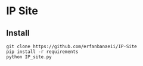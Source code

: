 # IP Site

## Install

```
git clone https://github.com/erfanbanaeii/IP-Site
pip install -r requirements
python IP_site.py
```

